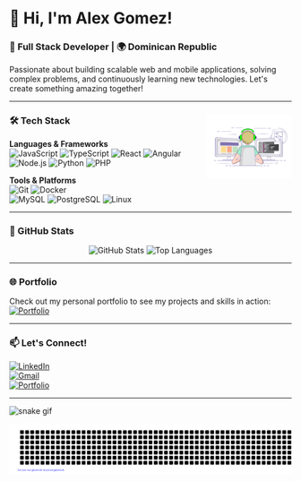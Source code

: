 # 👋 Hi, I'm Alex Gomez!
### 🚀 Full Stack Developer | 🌍 Dominican Republic

Passionate about building scalable web and mobile applications, solving complex problems, and continuously learning new technologies. Let's create something amazing together!

---
###

<img align="right" height="114" src="https://raw.githubusercontent.com/devSouvik/devSouvik/master/gif3.gif"  />

###
### 🛠️ Tech Stack
**Languages & Frameworks**  
![JavaScript](https://img.shields.io/badge/JavaScript-F7DF1E?style=flat-square&logo=javascript&logoColor=black) 
![TypeScript](https://img.shields.io/badge/TypeScript-3178C6?style=flat-square&logo=typescript&logoColor=white) 
![React](https://img.shields.io/badge/React-61DAFB?style=flat-square&logo=react&logoColor=black) 
![Angular](https://img.shields.io/badge/Angular-DD0031?style=flat-square&logo=angular&logoColor=white)  
![Node.js](https://img.shields.io/badge/Node.js-339933?style=flat-square&logo=node.js&logoColor=white) 
![Python](https://img.shields.io/badge/Python-3776AB?style=flat-square&logo=python&logoColor=white) 
![PHP](https://img.shields.io/badge/PHP-777BB4?style=flat-square&logo=php&logoColor=white)  

**Tools & Platforms**  
![Git](https://img.shields.io/badge/Git-F05032?style=flat-square&logo=git&logoColor=white) 
![Docker](https://img.shields.io/badge/Docker-2496ED?style=flat-square&logo=docker&logoColor=white)  
![MySQL](https://img.shields.io/badge/MySQL-4479A1?style=flat-square&logo=mysql&logoColor=white) 
![PostgreSQL](https://img.shields.io/badge/PostgreSQL-4169E1?style=flat-square&logo=postgresql&logoColor=white) 
![Linux](https://img.shields.io/badge/Linux-FCC624?style=flat-square&logo=linux&logoColor=black)  

---

### 🌟 GitHub Stats
<div align="center">
  <img src="https://github-readme-stats.vercel.app/api?username=lic-alexgomez&show_icons=true&theme=radical" height="180" alt="GitHub Stats" />
  <img src="https://github-readme-stats.vercel.app/api/top-langs/?username=lic-alexgomez&layout=compact&theme=radical" height="180" alt="Top Languages" />
</div>

---

### 🌐 Portfolio
Check out my personal portfolio to see my projects and skills in action:  
[![Portfolio](https://img.shields.io/badge/Portfolio-Visit%20Now-FF5722?style=flat-square&logo=web)](https://lic-alexgomez.github.io/portafolios/)

---

### 📫 Let's Connect!
[![LinkedIn](https://img.shields.io/badge/LinkedIn-Visit%20Profile-0A66C2?style=flat-square&logo=linkedin&logoColor=white)](https://do.linkedin.com/in/alex-manuel-gomez-salazar-901389140)  
[![Gmail](https://img.shields.io/badge/Gmail-Contact-red?style=flat-square&logo=gmail&logoColor=white)](mailto:licalexgomezsalazar@gmail.com)  
[![Portfolio](https://img.shields.io/badge/Portfolio-Visit-FF5722?style=flat-square&logo=web)](https://lic-alexgomez.github.io/portafolios/)  

---

![snake gif](https://github.com/Lic-alexgomez/Lic-alexgomez/blob/output/github-contribution-grid-snake2.svg)

![gitartwork](gitartwork.svg)
